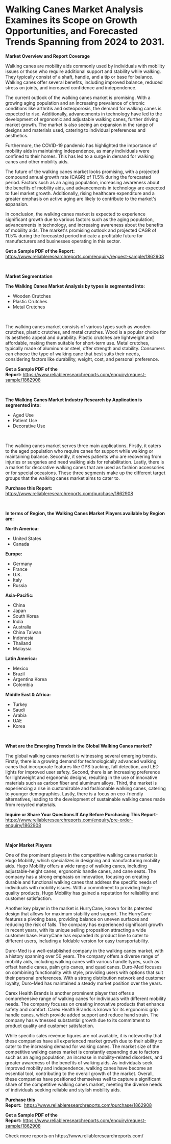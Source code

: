 <p><h1>Walking Canes Market Analysis Examines its Scope on Growth Opportunities, and Forecasted Trends Spanning from 2024 to 2031.</h1></p><p><strong>Market Overview and Report Coverage</strong></p>
<p><p>Walking canes are mobility aids commonly used by individuals with mobility issues or those who require additional support and stability while walking. They typically consist of a shaft, handle, and a tip or base for balance. Walking canes offer several benefits, including improved balance, reduced stress on joints, and increased confidence and independence.</p><p>The current outlook of the walking canes market is promising. With a growing aging population and an increasing prevalence of chronic conditions like arthritis and osteoporosis, the demand for walking canes is expected to rise. Additionally, advancements in technology have led to the development of ergonomic and adjustable walking canes, further driving market growth. The market is also seeing an expansion in the range of designs and materials used, catering to individual preferences and aesthetics.</p><p>Furthermore, the COVID-19 pandemic has highlighted the importance of mobility aids in maintaining independence, as many individuals were confined to their homes. This has led to a surge in demand for walking canes and other mobility aids.</p><p>The future of the walking canes market looks promising, with a projected compound annual growth rate (CAGR) of 11.5% during the forecasted period. Factors such as an aging population, increasing awareness about the benefits of mobility aids, and advancements in technology are expected to fuel market growth. Additionally, rising healthcare expenditure and a greater emphasis on active aging are likely to contribute to the market's expansion.</p><p>In conclusion, the walking canes market is expected to experience significant growth due to various factors such as the aging population, advancements in technology, and increasing awareness about the benefits of mobility aids. The market's promising outlook and projected CAGR of 11.5% during the forecasted period indicate a profitable future for manufacturers and businesses operating in this sector.</p></p>
<p><strong>Get a Sample PDF of the Report:</strong> <a href="https://www.reliableresearchreports.com/enquiry/request-sample/1862908">https://www.reliableresearchreports.com/enquiry/request-sample/1862908</a></p>
<p>&nbsp;</p>
<p><strong>Market Segmentation</strong></p>
<p><strong>The Walking Canes Market Analysis by types is segmented into:</strong></p>
<p><ul><li>Wooden Crutches</li><li>Plastic Crutches</li><li>Metal Crutches</li></ul></p>
<p>&nbsp;</p>
<p><p>The walking canes market consists of various types such as wooden crutches, plastic crutches, and metal crutches. Wood is a popular choice for its aesthetic appeal and durability. Plastic crutches are lightweight and affordable, making them suitable for short-term use. Metal crutches, typically made of aluminum or steel, offer strength and stability. Consumers can choose the type of walking cane that best suits their needs, considering factors like durability, weight, cost, and personal preference.</p></p>
<p><strong>Get a Sample PDF of the Report:</strong>&nbsp;<a href="https://www.reliableresearchreports.com/enquiry/request-sample/1862908">https://www.reliableresearchreports.com/enquiry/request-sample/1862908</a></p>
<p>&nbsp;</p>
<p><strong>The Walking Canes Market Industry Research by Application is segmented into:</strong></p>
<p><ul><li>Aged Use</li><li>Patient Use</li><li>Decorative Use</li></ul></p>
<p>&nbsp;</p>
<p><p>The walking canes market serves three main applications. Firstly, it caters to the aged population who require canes for support while walking or maintaining balance. Secondly, it serves patients who are recovering from injuries or surgeries and need walking aids for rehabilitation. Lastly, there is a market for decorative walking canes that are used as fashion accessories or for special occasions. These three segments make up the different target groups that the walking canes market aims to cater to.</p></p>
<p><strong>Purchase this Report:</strong>&nbsp; <a href="https://www.reliableresearchreports.com/purchase/1862908">https://www.reliableresearchreports.com/purchase/1862908</a></p>
<p>&nbsp;</p>
<p><strong>In terms of Region, the Walking Canes Market Players available by Region are:</strong></p>
<p>
    <p> <strong> North America: </strong>
        <ul>
            <li>United States</li>
            <li>Canada</li>
        </ul>
        </p> 
    <p> <strong> Europe: </strong>
        <ul>
            <li>Germany</li>
            <li>France</li>
            <li>U.K.</li>
            <li>Italy</li>
            <li>Russia</li>
        </ul>
        </p> 
    <p> <strong> Asia-Pacific: </strong>
        <ul>
            <li>China</li>
            <li>Japan</li>
            <li>South Korea</li>
            <li>India</li>
            <li>Australia</li>
            <li>China Taiwan</li>
            <li>Indonesia</li>
            <li>Thailand</li>
            <li>Malaysia</li>
        </ul>
        </p> 
    <p> <strong> Latin America: </strong>
        <ul>
            <li>Mexico</li>
            <li>Brazil</li>
            <li>Argentina Korea</li>
            <li>Colombia</li>
        </ul>
        </p> 
    <p> <strong> Middle East & Africa: </strong>
        <ul>
            <li>Turkey</li>
            <li>Saudi</li>
            <li>Arabia</li>
            <li>UAE</li>
            <li>Korea</li>
        </ul>
    </p>
    </p>
<p>&nbsp;</p>
<p><strong>What are the Emerging Trends in the Global Walking Canes market?</strong></p>
<p><p>The global walking canes market is witnessing several emerging trends. Firstly, there is a growing demand for technologically advanced walking canes that incorporate features like GPS tracking, fall detection, and LED lights for improved user safety. Second, there is an increasing preference for lightweight and ergonomic designs, resulting in the use of innovative materials such as carbon fiber and aluminum alloys. Third, the market is experiencing a rise in customizable and fashionable walking canes, catering to younger demographics. Lastly, there is a focus on eco-friendly alternatives, leading to the development of sustainable walking canes made from recycled materials.</p></p>
<p><strong>Inquire or Share Your Questions If Any Before Purchasing This Report</strong>- <a href="https://www.reliableresearchreports.com/enquiry/pre-order-enquiry/1862908">https://www.reliableresearchreports.com/enquiry/pre-order-enquiry/1862908</a></p>
<p>&nbsp;</p>
<p><strong>Major Market Players</strong></p>
<p><p>One of the prominent players in the competitive walking canes market is Hugo Mobility, which specializes in designing and manufacturing mobility aids. Hugo Mobility offers a wide range of walking canes, including adjustable-height canes, ergonomic handle canes, and cane seats. The company has a strong emphasis on innovation, focusing on creating durable and functional walking canes that address the specific needs of individuals with mobility issues. With a commitment to providing high-quality products, Hugo Mobility has gained a reputation for reliability and customer satisfaction.</p><p>Another key player in the market is HurryCane, known for its patented design that allows for maximum stability and support. The HurryCane features a pivoting base, providing balance on uneven surfaces and reducing the risk of falls. The company has experienced significant growth in recent years, with its unique selling proposition attracting a wide customer base. HurryCane has expanded its product line to cater to different users, including a foldable version for easy transportability.</p><p>Duro-Med is a well-established company in the walking canes market, with a history spanning over 50 years. The company offers a diverse range of mobility aids, including walking canes with various handle types, such as offset handle canes, palm grip canes, and quad canes. Duro-Med focuses on combining functionality with style, providing users with options that suit their personal preferences. With a strong distribution network and customer loyalty, Duro-Med has maintained a steady market position over the years.</p><p>Carex Health Brands is another prominent player that offers a comprehensive range of walking canes for individuals with different mobility needs. The company focuses on creating innovative products that enhance safety and comfort. Carex Health Brands is known for its ergonomic grip handle canes, which provide added support and reduce hand strain. The company has witnessed substantial growth due to its commitment to product quality and customer satisfaction.</p><p>While specific sales revenue figures are not available, it is noteworthy that these companies have all experienced market growth due to their ability to cater to the increasing demand for walking canes. The market size of the competitive walking canes market is constantly expanding due to factors such as an aging population, an increase in mobility-related disorders, and greater awareness of the benefits of walking aids. As individuals seek improved mobility and independence, walking canes have become an essential tool, contributing to the overall growth of the market. Overall, these companies have positioned themselves well to capture a significant share of the competitive walking canes market, meeting the diverse needs of individuals seeking reliable and stylish mobility aids.</p></p>
<p><strong>Purchase this Report:</strong>&nbsp;&nbsp;<a href="https://www.reliableresearchreports.com/purchase/1862908">https://www.reliableresearchreports.com/purchase/1862908</a></p>
<p></p>
<p><strong>Get a Sample PDF of the Report:</strong>&nbsp;<a href="https://www.reliableresearchreports.com/enquiry/request-sample/1862908">https://www.reliableresearchreports.com/enquiry/request-sample/1862908</a></p>
<p>Check more reports on https://www.reliableresearchreports.com/</p>